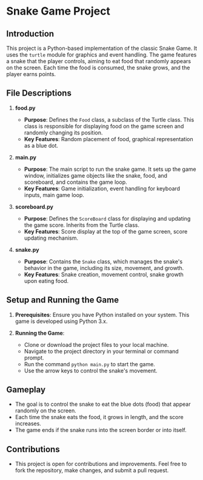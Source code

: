 # Snake Game Project

## Introduction
This project is a Python-based implementation of the classic Snake Game. It uses the `turtle` module for graphics and event handling. The game features a snake that the player controls, aiming to eat food that randomly appears on the screen. Each time the food is consumed, the snake grows, and the player earns points.

## File Descriptions
1. **food.py**
   - **Purpose**: Defines the `Food` class, a subclass of the Turtle class. This class is responsible for displaying food on the game screen and randomly changing its position.
   - **Key Features**: Random placement of food, graphical representation as a blue dot.

2. **main.py**
   - **Purpose**: The main script to run the snake game. It sets up the game window, initializes game objects like the snake, food, and scoreboard, and contains the game loop.
   - **Key Features**: Game initialization, event handling for keyboard inputs, main game loop.

3. **scoreboard.py**
   - **Purpose**: Defines the `ScoreBoard` class for displaying and updating the game score. Inherits from the Turtle class.
   - **Key Features**: Score display at the top of the game screen, score updating mechanism.

4. **snake.py**
   - **Purpose**: Contains the `Snake` class, which manages the snake's behavior in the game, including its size, movement, and growth.
   - **Key Features**: Snake creation, movement control, snake growth upon eating food.

## Setup and Running the Game
1. **Prerequisites**: Ensure you have Python installed on your system. This game is developed using Python 3.x.

2. **Running the Game**:
   - Clone or download the project files to your local machine.
   - Navigate to the project directory in your terminal or command prompt.
   - Run the command `python main.py` to start the game.
   - Use the arrow keys to control the snake's movement.

## Gameplay
- The goal is to control the snake to eat the blue dots (food) that appear randomly on the screen.
- Each time the snake eats the food, it grows in length, and the score increases.
- The game ends if the snake runs into the screen border or into itself.

## Contributions
- This project is open for contributions and improvements. Feel free to fork the repository, make changes, and submit a pull request.

